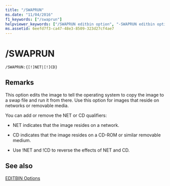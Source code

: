 ```yaml
---
title: "/SWAPRUN"
ms.date: "11/04/2016"
f1_keywords: ["/swaprun"]
helpviewer_keywords: ["/SWAPRUN editbin option", "-SWAPRUN editbin option", "SWAPRUN editbin option"]
ms.assetid: 6eefd7f3-ca47-48e3-8509-323d27cf4ae7
---
```

# /SWAPRUN

```
/SWAPRUN:{[!]NET|[!]CD}
```

## Remarks

This option edits the image to tell the operating system to copy the image to a swap file and run it from there. Use this option for images that reside on networks or removable media.

You can add or remove the NET or CD qualifiers:

- NET indicates that the image resides on a network.

- CD indicates that the image resides on a CD-ROM or similar removable medium.

- Use !NET and !CD to reverse the effects of NET and CD.

## See also

[EDITBIN Options](../../build/reference/editbin-options.md)

